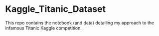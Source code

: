 # Kaggle_Titanic_Dataset
This repo contains the notebook (and data) detailing my approach to the infamous Titanic Kaggle competition.
